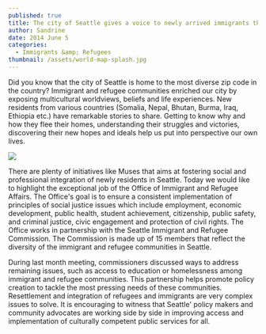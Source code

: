 ```yaml
---
published: true
title: The city of Seattle gives a voice to newly arrived immigrants through the Office of Immigrant and Refugee Affairs
author: Sandrine
date: 2014 June 5
categories:
  - Immigrants &amp; Refugees
thumbnail: /assets/world-map-splash.jpg
---
```

Did you know that the city of Seattle is home to the most diverse zip code in the country? Immigrant and refugee communities enriched our city by exposing multicultural worldviews, beliefs and life experiences. New residents from various countries (Somalia, Nepal, Bhutan, Burma, Iraq, Ethiopia etc.) have remarkable stories to share. Getting to know why and how they flee their homes, understanding their struggles and victories, discovering their new hopes and ideals help us put into perspective our own lives.

![](https://i2.wp.com/www.mapsinternational.co.uk/images/art/168-large.jpg)

There are plenty of initiatives like Muses that aims at fostering social and professional integration of newly residents in Seattle. Today we would like to highlight the exceptional job of the Office of Immigrant and Refugee Affairs. The Office's goal is to ensure a consistent implementation of principles of social justice issues which include employment, economic development, public health, student achievement, citizenship, public safety, and criminal justice, civic engagement and protection of civil rights. The Office works in partnership with the Seattle Immigrant and Refugee Commission. The Commission is made up of 15 members that reflect the diversity of the immigrant and refugee communities in Seattle.

During last month meeting, commissioners discussed ways to address remaining issues, such as access to education or homelessness among immigrant and refugee communities. This partnership helps promote policy creation to tackle the most pressing needs of these communities. Resettlement and integration of refugees and immigrants are very complex issues to solve. It is encouraging to witness that Seattle' policy makers and community advocates are working side by side in improving access and implementation of culturally competent public services for all.